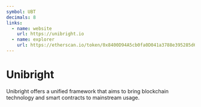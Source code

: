 ```yaml
---
symbol: UBT
decimals: 8
links:
  - name: website
    url: https://unibright.io
  - name: explorer
    url: https://etherscan.io/token/0x8400D94A5cb0fa0D041a3788e395285d61c9ee5e
---
```


# Unibright

Unibright offers a unified framework that aims to bring blockchain technology and smart contracts to mainstream usage.
